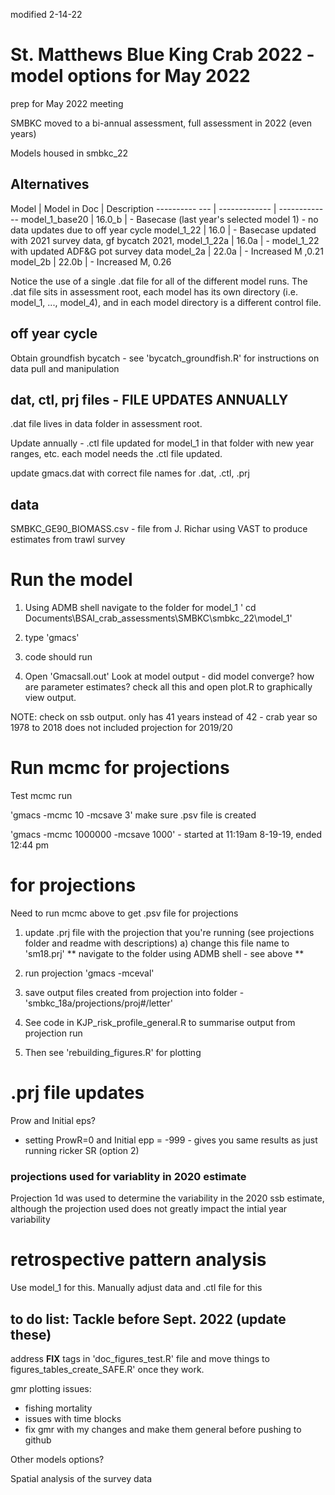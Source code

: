modified 2-14-22
# St. Matthews Blue King Crab 2022 - model options for May 2022
prep for May 2022 meeting

SMBKC moved to a bi-annual assessment, full assessment in 2022 (even years)

Models housed in smbkc_22 

## Alternatives

Model             | Model in Doc  | Description
---------- ---    | ------------- | -------------
model_1_base20    |   16.0_b      | - Basecase (last year's selected model 1) - no data updates due to off year cycle
model_1_22        |   16.0        | - Basecase updated with 2021 survey data, gf bycatch 2021,
model_1_22a       |   16.0a        | - model_1_22 with updated ADF&G pot survey data
model_2a           |   22.0a        | - Increased M ,0.21
model_2b           |   22.0b        | - Increased M, 0.26


Notice the use of a single .dat file for all of the different model runs. 
The .dat file sits in assessment root, 
each model has its own directory (i.e. model_1, ..., model_4), and in each model directory is a different control file.

## off year cycle 
Obtain groundfish bycatch - see 'bycatch_groundfish.R' for instructions on data pull and manipulation


## dat, ctl, prj files - FILE UPDATES ANNUALLY
.dat file lives in data folder in assessment root.  

Update annually - 
.ctl file updated for model_1 in that folder with new year ranges, etc. each model needs the .ctl file updated.

update gmacs.dat with correct file names for .dat, .ctl, .prj

## data 
SMBKC_GE90_BIOMASS.csv - file from J. Richar using VAST to produce estimates from trawl survey

# Run the model
1) Using ADMB shell navigate to the folder for model_1
    ' cd Documents\BSAI_crab_assessments\SMBKC\smbkc_22\model_1'
    
2) type 'gmacs'

3) code should run

4) Open 'Gmacsall.out'
Look at model output - did model converge? how are parameter estimates? check all this and open plot.R to graphically view output.

NOTE: check on ssb output. only has 41 years instead of 42 - crab year so 1978 to 2018 does not included projection for 2019/20

# Run mcmc for projections
Test mcmc run

'gmacs -mcmc 10 -mcsave 3' make sure .psv file is created

'gmacs -mcmc 1000000 -mcsave 1000' - started at 11:19am 8-19-19, ended 12:44 pm


# for projections
Need to run mcmc above to get .psv file for projections

1) update .prj file with the projection that you're running (see projections folder and readme with descriptions)
    a) change this file name to 'sm18.prj'
  ** navigate to the folder using ADMB shell - see above **
2) run projection
'gmacs -mceval'

3) save output files created from projection into folder - 'smbkc_18a/projections/proj#/letter'

4) See code in KJP_risk_profile_general.R to summarise output from projection run
5) Then see 'rebuilding_figures.R' for plotting


# .prj file updates 
Prow and Initial eps?
- setting ProwR=0 and Initial epp = -999 - gives you same results as just running ricker SR (option 2)



### projections used for variablity in 2020 estimate
Projection 1d was used to determine the variability in the 2020 ssb estimate, although the projection used does not greatly impact the intial year variability

# retrospective pattern analysis 
Use model_1 for this. Manually adjust data and .ctl file for this 


## to do list: Tackle before Sept. 2022 (update these)
address **FIX** tags in 'doc_figures_test.R' file and move things to figures_tables_create_SAFE.R' once they work.

gmr plotting issues:
- fishing mortality
- issues with time blocks
- fix gmr with my changes and make them general before pushing to github

Other models options?

Spatial analysis of the survey data
